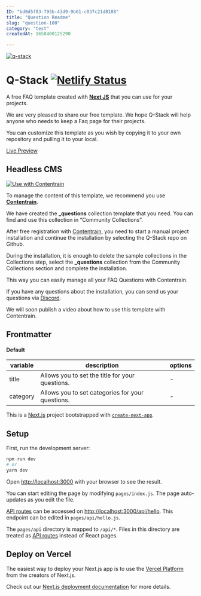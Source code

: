 ```yaml
---
ID: "bd0d5f83-793b-43d9-9b61-c037c21d8188"
title: "Question Readme"
slug: "question-100"
category: "test"
createdAt: 1658400125290

---
```


[![q-stack](https://imagedelivery.net/yx26LyQGM_miwnGU8RnEaw/161e2520-980c-4c92-c953-a7080a77a800/public)](https://change-log-red.vercel.app/)

# Q-Stack [![Netlify Status](https://api.netlify.com/api/v1/badges/86ca144b-95be-4813-ae57-5d1ef8f23856/deploy-status)](https://app.netlify.com/sites/delicate-empanada-f78c32/deploys)


A free FAQ template created with [**Next JS**](https://nextjs.org) that you can use for your projects.

We are very pleased to share our free template. We hope Q-Stack will help anyone who needs to keep a Faq page for their projects.

You can customize this template as you wish by copying it to your own repository and pulling it to your local.

[Live Preview](https://delicate-empanada-f78c32.netlify.app/)

## Headless CMS
[![Use with Contentrain](https://imagedelivery.net/yx26LyQGM_miwnGU8RnEaw/721c176e-f4b1-4495-1d6c-87a4b9ffa100/public)](https://app.contentrain.io)


To manage the content of this template, we recommend you use [**Contentrain**](Contentrain).

We have created the **_questions** collection template that you need. You can find and use this collection in “Community Collections”.

After free registration with [Contentrain](**Contentrain**), you need to start a manual project installation and continue the installation by selecting the Q-Stack repo on Github.

During the installation, it is enough to delete the sample collections in the Collections step, select the **_questions** collection from the Community Collections section and complete the installation.

This way you can easily manage all your FAQ Questions with Contentrain.

If you have any questions about the installation, you can send us your questions via [Discord](**Discord**).

We will soon publish a video about how to use this template with Contentrain.


## Frontmatter
#### Default
|variable|description|options|
|-|-|-|
|title|Allows you to set the title for your questions.|-|
|category|Allows you to set categories for your questions.| -|


This is a [Next.js](https://nextjs.org/) project bootstrapped with [`create-next-app`](https://github.com/vercel/next.js/tree/canary/packages/create-next-app).


## Setup

First, run the development server:

```bash
npm run dev
# or
yarn dev
```

Open [http://localhost:3000](http://localhost:3000) with your browser to see the result.

You can start editing the page by modifying `pages/index.js`. The page auto-updates as you edit the file.

[API routes](https://nextjs.org/docs/api-routes/introduction) can be accessed on [http://localhost:3000/api/hello](http://localhost:3000/api/hello). This endpoint can be edited in `pages/api/hello.js`.

The `pages/api` directory is mapped to `/api/*`. Files in this directory are treated as [API routes](https://nextjs.org/docs/api-routes/introduction) instead of React pages.

## Deploy on Vercel

The easiest way to deploy your Next.js app is to use the [Vercel Platform](https://vercel.com/new?utm_medium=default-template&filter=next.js&utm_source=create-next-app&utm_campaign=create-next-app-readme) from the creators of Next.js.

Check out our [Next.js deployment documentation](https://nextjs.org/docs/deployment) for more details.
